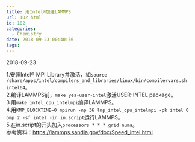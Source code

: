```yaml
---
title: 用Intel®加速LAMMPS
url: 102.html
id: 102
categories:
  - Chemistry
date: 2018-09-23 00:40:56
tags:
---
```


2018-09-23

1.安装Intel® MPI Library并激活，如`source /share/apps/intel/compilers_and_libraries/linux/bin/compilervars.sh intel64`。  
2.编译LAMMPS前，`make yes-user-intel`激活USER-INTEL package。  
3.用`make intel_cpu_intelmpi`编译LAMMPS。  
4.用`KMP_BLOCKTIME=0 mpirun -np 36 lmp_intel_cpu_intelmpi -pk intel 0 omp 2 -sf intel -in in.script`运行LAMMPS。  
5.在in.script的开头加入`processors * * * grid numa`。  
参考资料：https://lammps.sandia.gov/doc/Speed_intel.html